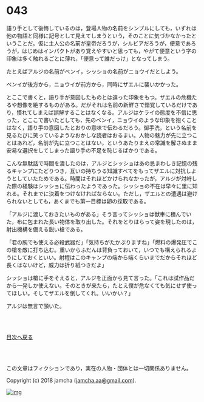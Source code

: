 # 043

語り手として後悔しているのは，登場人物の名前をシンプルにしても，いずれは他の物語と同様に記号として見えてしまうという，そのことに気づかなかったということだ。仮に主人公の名前が皇帝だろうが，シルビアだろうが，便意であろうが，はじめはインパクトがあり覚えやすいと思っても，やがて便意という字の印象は多く触れるごとに薄れ，「便意って誰だっけ」となってしまう。  

たとえばアルジの名前がベンイ，シッショの名前がニョウイだとしよう。  

ベンイが後方から，ニョウイが前方から，同時にザエルに襲いかかった。  

とここで書くと，語り手が意図したものとは違った印象をもつ。ザエルの危機たるや想像を絶するものがある。だがそれは名前の新鮮さで錯覚しているだけであり，慣れてしまえば誤解することはなくなる。アルジはケライの態度を不信に思った，とここで書いたとしても，先のベンイ，ニョウイのような印象を抱くことはなく，語り手の意図したとおりの意味で伝わるだろう。御手洗，という名前を見るたびに笑っているようなおかしな読者はおるまい。人物の魅力が先に立つことはあれど，名前が先に立つことはない，というあたりまえの常識を解さぬまま安易な選択をしてしまった語り手の不足を恥じるばかりである。  

こんな無駄話で時間を潰したのは，アルジとシッショはあの忌まわしき記憶の残るキャンプにたどりつき，互いの持ちうる知識すべてをもってザエルに対抗しようとしていたためである。時間はそれほどかけられなかったが，アルジが対峙した際の経験はシッショに伝わったようであった。シッショの不在は早々に里に知れる。それまでに決着をつけなければならない。ただし，ザエルとの遭遇は避けられないとしても，あくまでも第一目標は卵の採取である。  

「アルジに渡しておきたいものがある」そう言ってシッショは獣車に積んでいた，布に包まれた長い物体を取り出した。それをとりはらって姿を現したのは，射出機構を備える鋭い槍である。  

「君の腕でも使える必殺武器だ」「気持ちがたかぶりますね」「燃料の爆発圧でこの槍を敵に打ち込む。重いからふだんは背負っておいて，いつでも構えられるようにしておくといい。射程はこのキャンプの端から端くらいまでだからそれほど長くはないけど，威力は折り紙つきだよ」  

シッショは槍に手をそえると，アルジを正面から見て言った。「これは試作品だから一発しか使えない。そのときが来たら，たとえ僕が危なくても気にせず使ってほしい。そしてザエルを倒してくれ。いいかい？」  

アルジは無言で頷いた。  

<br>  
<br>  

[目次へ戻る](https://github.com/jamcha-aa/OblivionReports/blob/master/README.md)  

<br>  
<br>  

この文章はフィクションであり，実在の人物・団体とは一切関係ありません。  

Copyright (c) 2018 jamcha (jamcha.aa@gmail.com).  

[![img](http://i.creativecommons.org/l/by-nc-sa/4.0/88x31.png)](http://creativecommons.org/licenses/by-nc-sa/4.0/deed)